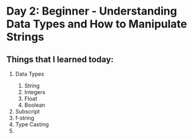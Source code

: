 <h1>Day 2: Beginner - Understanding Data Types and How to Manipulate Strings</h1>
<h2>Things that I learned today:</h2>
<ol>
  <li>Data Types</li>
    <ol>
      <li>String</li>
      <li>Integers</li>
      <li>Float</li>
      <li>Boolean</li>
    </ol>
  <li>Subscript</li>
  <li>f-string</li>
  <li>Type Casting<li>
</ol>
